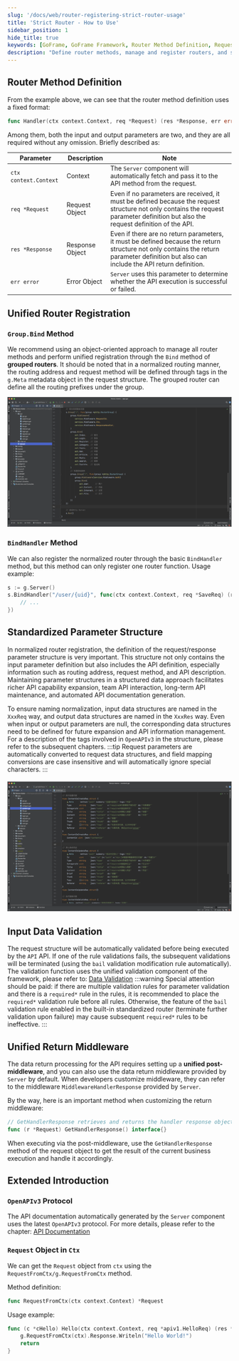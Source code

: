 ```yaml
---
slug: '/docs/web/router-registering-strict-router-usage'
title: 'Strict Router - How to Use'
sidebar_position: 1
hide_title: true
keywords: [GoFrame, GoFrame Framework, Router Method Definition, Request Object, Response Object, Normalized Router, Bind Method, BindHandler, Data Validation, OpenAPIv3]
description: "Define router methods, manage and register routers, and standardize request and response objects in the GoFrame framework. By using the grouped router's Bind method and the basic BindHandler method, we can effectively manage routers. It also includes how to validate input data and use a unified post-middleware for data processing."
---
```


## Router Method Definition

From the example above, we can see that the router method definition uses a fixed format:

```go
func Handler(ctx context.Context, req *Request) (res *Response, err error)
```

Among them, both the input and output parameters are two, and they are all required without any omission. Briefly described as:

| Parameter | Description | Note |
| --- | --- | --- |
| `ctx context.Context` | Context | The `Server` component will automatically fetch and pass it to the API method from the request. |
| `req *Request` | Request Object | Even if no parameters are received, it must be defined because the request structure not only contains the request parameter definition but also the request definition of the API. |
| `res *Response` | Response Object | Even if there are no return parameters, it must be defined because the return structure not only contains the return parameter definition but also can include the API return definition. |
| `err error` | Error Object | `Server` uses this parameter to determine whether the API execution is successful or failed. |

## Unified Router Registration

### `Group.Bind` Method

We recommend using an object-oriented approach to manage all router methods and perform unified registration through the `Bind` method of **grouped routers**. It should be noted that in a normalized routing manner, the routing address and request method will be defined through tags in the `g.Meta` metadata object in the request structure. The grouped router can define all the routing prefixes under the group.

![](/markdown/9ecfa0a73fc10e3810e7ff80ddbedc92.png)

### `BindHandler` Method

We can also register the normalized router through the basic `BindHandler` method, but this method can only register one router function. Usage example:

```go
s := g.Server()
s.BindHandler("/user/{uid}", func(ctx context.Context, req *SaveReq) (res *SaveRes, err error) {
    // ...
})
```

## Standardized Parameter Structure

In normalized router registration, the definition of the request/response parameter structure is very important. This structure not only contains the input parameter definition but also includes the API definition, especially information such as routing address, request method, and API description. Maintaining parameter structures in a structured data approach facilitates richer API capability expansion, team API interaction, long-term API maintenance, and automated API documentation generation.

To ensure naming normalization, input data structures are named in the `XxxReq` way, and output data structures are named in the `XxxRes` way. Even when input or output parameters are null, the corresponding data structures need to be defined for future expansion and API information management. For a description of the tags involved in `OpenAPIv3` in the structure, please refer to the subsequent chapters.
:::tip
Request parameters are automatically converted to request data structures, and field mapping conversions are case insensitive and will automatically ignore special characters.
:::
#### ![](/markdown/43ccaf0d2e204185da41deddc05246ff.png)

## Input Data Validation

The request structure will be automatically validated before being executed by the `API` API. If one of the rule validations fails, the subsequent validations will be terminated (using the `bail` validation modification rule automatically). The validation function uses the unified validation component of the framework, please refer to: [Data Validation](../../../../核心组件/数据校验/数据校验.md)
:::warning
Special attention should be paid: if there are multiple validation rules for parameter validation and there is a `required*` rule in the rules, it is recommended to place the `required*` validation rule before all rules. Otherwise, the feature of the `bail` validation rule enabled in the built-in standardized router (terminate further validation upon failure) may cause subsequent `required*` rules to be ineffective.
:::
## Unified Return Middleware

The data return processing for the API requires setting up a **unified post-middleware**, and you can also use the data return middleware provided by `Server` by default. When developers customize middleware, they can refer to the middleware `MiddlewareHandlerResponse` provided by `Server`.

By the way, here is an important method when customizing the return middleware:

```go
// GetHandlerResponse retrieves and returns the handler response object and its error.
func (r *Request) GetHandlerResponse() interface{}
```

When executing via the post-middleware, use the `GetHandlerResponse` method of the request object to get the result of the current business execution and handle it accordingly.

## Extended Introduction

### `OpenAPIv3` Protocol

The API documentation automatically generated by the `Server` component uses the latest `OpenAPIv3` protocol. For more details, please refer to the chapter: [API Documentation](../../../接口文档/接口文档.md)

### `Request` Object in `Ctx`

We can get the `Request` object from `ctx` using the `RequestFromCtx/g.RequestFromCtx` method.

Method definition:

```go
func RequestFromCtx(ctx context.Context) *Request
```

Usage example:

```go
func (c *cHello) Hello(ctx context.Context, req *apiv1.HelloReq) (res *apiv1.HelloRes, err error) {
    g.RequestFromCtx(ctx).Response.Writeln("Hello World!")
    return
}
```